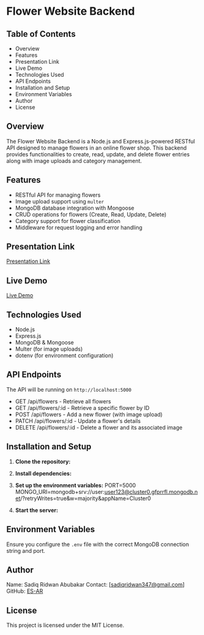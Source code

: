 # Flower Website Backend

## Table of Contents
- Overview
- Features
- Presentation Link
- Live Demo
- Technologies Used
- API Endpoints
- Installation and Setup
- Environment Variables
- Author
- License

## Overview
The Flower Website Backend is a Node.js and Express.js-powered RESTful API designed to manage flowers in an online flower shop. This backend provides functionalities to create, read, update, and delete flower entries along with image uploads and category management.

## Features
- RESTful API for managing flowers
- Image upload support using `multer`
- MongoDB database integration with Mongoose
- CRUD operations for flowers (Create, Read, Update, Delete)
- Category support for flower classification
- Middleware for request logging and error handling

## Presentation Link
[Presentation Link]()

## Live Demo
[Live Demo]()

## Technologies Used
- Node.js
- Express.js
- MongoDB & Mongoose
- Multer (for image uploads)
- dotenv (for environment configuration)

## API Endpoints
  The API will be running on `http://localhost:5000`
  
- GET /api/flowers - Retrieve all flowers
- GET /api/flowers/:id - Retrieve a specific flower by ID
- POST /api/flowers - Add a new flower (with image upload)
- PATCH /api/flowers/:id - Update a flower's details
- DELETE /api/flowers/:id - Delete a flower and its associated image

## Installation and Setup

1. **Clone the repository:**

2. **Install dependencies:**

3. **Set up the environment variables:**
   PORT=5000
   MONGO_URI=mongodb+srv://user:user123@cluster0.gfprrfl.mongodb.net/?retryWrites=true&w=majority&appName=Cluster0


4. **Start the server:**

## Environment Variables
Ensure you configure the `.env` file with the correct MongoDB connection string and port.

## Author 
  Name: Sadiq Ridwan Abubakar
  Contact: [sadiqridwan347@gmail.com]
  GitHub: [ES-AR](https://github.com/ES-AR)

## License
This project is licensed under the MIT License.

